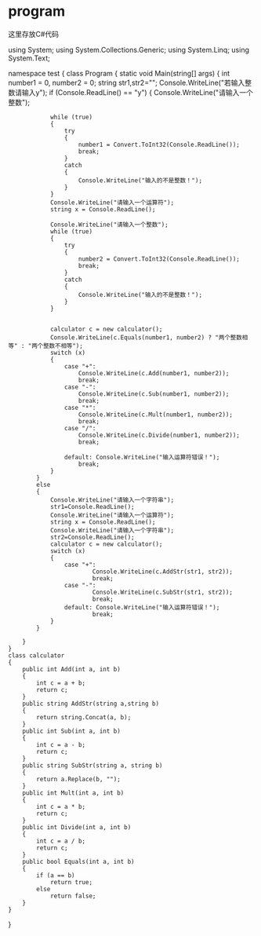 # program
这里存放C#代码





using System;
using System.Collections.Generic;
using System.Linq;
using System.Text;

namespace test
{
    class Program
    {
        static void Main(string[] args)
        {
            int number1 = 0, number2 = 0;
            string str1,str2="";
            Console.WriteLine("若输入整数请输入y");
            if (Console.ReadLine() == "y")
            {
                Console.WriteLine("请输入一个整数");

                while (true)
                {
                    try
                    {
                        number1 = Convert.ToInt32(Console.ReadLine());
                        break;
                    }
                    catch
                    {
                        Console.WriteLine("输入的不是整数！");
                    }
                }
                Console.WriteLine("请输入一个运算符");
                string x = Console.ReadLine();

                Console.WriteLine("请输入一个整数");
                while (true)
                {
                    try
                    {
                        number2 = Convert.ToInt32(Console.ReadLine());
                        break;
                    }
                    catch
                    {
                        Console.WriteLine("输入的不是整数！");
                    }
                }


                calculator c = new calculator();
                Console.WriteLine(c.Equals(number1, number2) ? "两个整数相等" : "两个整数不相等");
                switch (x)
                {
                    case "+":
                        Console.WriteLine(c.Add(number1, number2));
                        break;
                    case "-":
                        Console.WriteLine(c.Sub(number1, number2));
                        break;
                    case "*":
                        Console.WriteLine(c.Mult(number1, number2));
                        break;
                    case "/":
                        Console.WriteLine(c.Divide(number1, number2));
                        break;

                    default: Console.WriteLine("输入运算符错误！");
                        break;
                }
            }
            else
            {
                Console.WriteLine("请输入一个字符串");
                str1=Console.ReadLine();
                Console.WriteLine("请输入一个运算符");
                string x = Console.ReadLine();
                Console.WriteLine("请输入一个字符串");
                str2=Console.ReadLine();
                calculator c = new calculator();
                switch (x)
                {
                    case "+":
                            Console.WriteLine(c.AddStr(str1, str2));
                            break;
                    case "-":
                            Console.WriteLine(c.SubStr(str1, str2));
                            break;
                    default: Console.WriteLine("输入运算符错误！");
                            break;
                }
            }

        }
    }
    class calculator
    {
        public int Add(int a, int b)
        {
            int c = a + b;
            return c;
        }
        public string AddStr(string a,string b)
        {
            return string.Concat(a, b);
        }
        public int Sub(int a, int b)
        {
            int c = a - b;
            return c;
        }
        public string SubStr(string a, string b)
        {
            return a.Replace(b, "");
        }
        public int Mult(int a, int b)
        {
            int c = a * b;
            return c;
        }
        public int Divide(int a, int b)
        {
            int c = a / b;
            return c;
        }
        public bool Equals(int a, int b)
        {
            if (a == b)
                return true;
            else
                return false;
        }
    }
    
    
}
